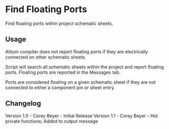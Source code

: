 # Find Floating Ports
Find floating ports within project schematic sheets.      

## Usage
Altium compiler does not report floating ports if they are electrically connected on other schematic sheets.

Script will search all schematic sheets within the project and report floating ports. 
Floating ports are reported in the Messages tab.

Ports are considered floating on a given schematic sheet if they are not connected to either a component pin or sheet entry.

## Changelog
Version 1.0 - Corey Beyer - Initial Release
Version 1.1 - Corey Beyer - Hid private functions; Added to output message
